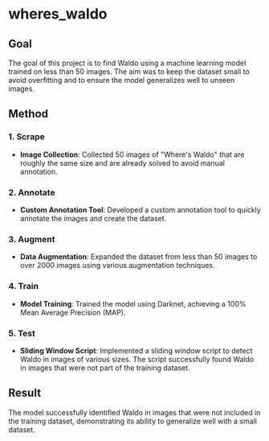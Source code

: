 # wheres_waldo
## Goal
The goal of this project is to find Waldo using a machine learning model trained on less than 50 images. The aim was to keep the dataset small to avoid overfitting and to ensure the model generalizes well to unseen images.

## Method

### 1. Scrape
- **Image Collection**: Collected 50 images of "Where's Waldo" that are roughly the same size and are already solved to avoid manual annotation.

### 2. Annotate
- **Custom Annotation Tool**: Developed a custom annotation tool to quickly annotate the images and create the dataset.

### 3. Augment
- **Data Augmentation**: Expanded the dataset from less than 50 images to over 2000 images using various augmentation techniques.

### 4. Train
- **Model Training**: Trained the model using Darknet, achieving a 100% Mean Average Precision (MAP).

### 5. Test
- **Sliding Window Script**: Implemented a sliding window script to detect Waldo in images of various sizes. The script successfully found Waldo in images that were not part of the training dataset.

## Result
The model successfully identified Waldo in images that were not included in the training dataset, demonstrating its ability to generalize well with a small dataset.
